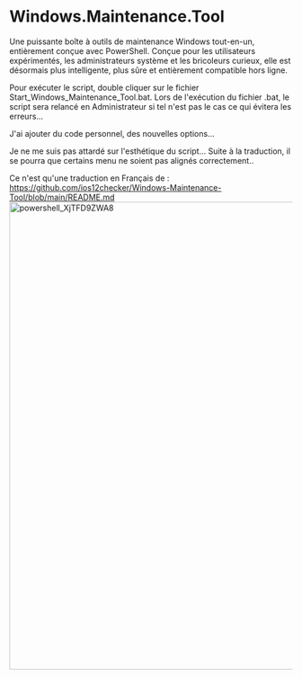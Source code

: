 # Windows.Maintenance.Tool
Une puissante boîte à outils de maintenance Windows tout-en-un, entièrement conçue avec PowerShell. Conçue pour les utilisateurs expérimentés, les administrateurs système et les bricoleurs curieux, elle est désormais plus intelligente, plus sûre et entièrement compatible hors ligne.

Pour exécuter le script, double cliquer sur le fichier Start_Windows_Maintenance_Tool.bat.
Lors de l'exécution du fichier .bat, le script sera relancé en Administrateur si tel n'est pas le cas ce qui évitera les erreurs...

J'ai ajouter du code personnel, des nouvelles options...

Je ne me suis pas attardé sur l'esthétique du script... Suite à la traduction, il se pourra que certains menu ne soient pas alignés correctement..

Ce n'est qu'une traduction en Français de : https://github.com/ios12checker/Windows-Maintenance-Tool/blob/main/README.md
<img width="1219" height="832" alt="powershell_XjTFD9ZWA8" src="https://github.com/user-attachments/assets/73d11d4d-0fed-4db4-8362-8937c7e715c6" />
